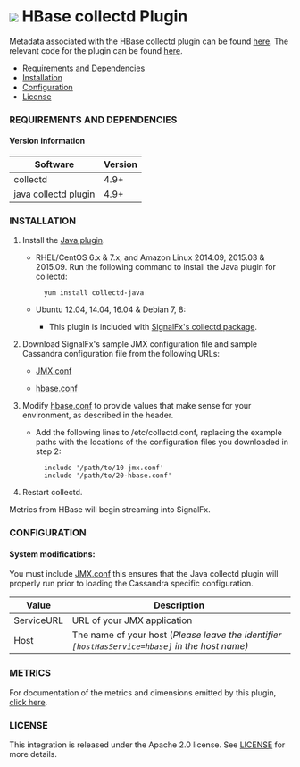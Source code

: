 # ![](https://github.com/signalfx/integrations/blob/master/collectd-hbase/img/integrations_hbase.png) HBase collectd Plugin

Metadata associated with the HBase collectd plugin can be found [here](https://github.com/signalfx/integrations/tree/release/collectd-hbase). The relevant code for the plugin can be found [here](https://github.com/signalfx/collectd/blob/master/src/java.c).

- [Requirements and Dependencies](#requirements-and-dependencies)
- [Installation](#installation)
- [Configuration](#configuration)
- [License](#license)

### REQUIREMENTS AND DEPENDENCIES

#### Version information

| Software  | Version        |
|-----------|----------------|
| collectd  |  4.9+  |
| java collectd plugin | 4.9+ |

### INSTALLATION

1. Install the [Java plugin](https://collectd.org/wiki/index.php/Plugin:GenericJMX).

    * RHEL/CentOS 6.x & 7.x, and Amazon Linux 2014.09, 2015.03 & 2015.09. Run the following command to install the Java plugin for collectd:

            yum install collectd-java


    * Ubuntu 12.04, 14.04, 16.04 & Debian 7, 8:
      - This plugin is included with [SignalFx's collectd package](https://github.com/signalfx/integrations/tree/master/collectd).

2. Download SignalFx's sample JMX configuration file and sample Cassandra configuration file from the following URLs:

    * [JMX.conf](https://github.com/signalfx/integrations/blob/master/collectd-java/10-jmx.conf)

    * [hbase.conf](https://github.com/signalfx/integrations/blob/master/collectd-hbase/20-hbase.conf)

3. Modify [hbase.conf](https://github.com/signalfx/integrations/blob/master/collectd-hbase/20-hbase.conf) to provide values that make sense for your environment, as described in the header.

    * Add the following lines to /etc/collectd.conf, replacing the example paths with the locations of the configuration files you downloaded in step 2:

            include '/path/to/10-jmx.conf'
            include '/path/to/20-hbase.conf'

4. Restart collectd.

Metrics from HBase will begin streaming into SignalFx.

### CONFIGURATION

#### System modifications:



You must include [JMX.conf](https://github.com/signalfx/integrations/blob/master/collectd-java/10-jmx.conf) this ensures that the Java collectd plugin will properly run prior to loading the Cassandra specific configuration.

| Value | Description |
|-------|-------------|
| ServiceURL | URL of your JMX application|
| Host | The name of your host (_Please leave the identifier `[hostHasService=hbase]` in the host name)_|


### METRICS

For documentation of the metrics and dimensions emitted by this plugin, [click here](././docs).

### LICENSE

This integration is released under the Apache 2.0 license. See [LICENSE](./LICENSE) for more details.
